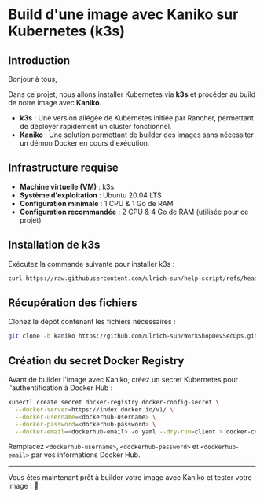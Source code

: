 # Build d'une image avec Kaniko sur Kubernetes (k3s)

## Introduction

Bonjour à tous,

Dans ce projet, nous allons installer Kubernetes via **k3s** et procéder au build de notre image avec **Kaniko**.

- **k3s** : Une version allégée de Kubernetes initiée par Rancher, permettant de déployer rapidement un cluster fonctionnel.
- **Kaniko** : Une solution permettant de builder des images sans nécessiter un démon Docker en cours d'exécution.

## Infrastructure requise

- **Machine virtuelle (VM)** : k3s
- **Système d'exploitation** : Ubuntu 20.04 LTS
- **Configuration minimale** : 1 CPU & 1 Go de RAM
- **Configuration recommandée** : 2 CPU & 4 Go de RAM (utilisée pour ce projet)

## Installation de k3s

Exécutez la commande suivante pour installer k3s :

```sh
curl https://raw.githubusercontent.com/ulrich-sun/help-script/refs/heads/main/k3s.sh | sh -
```

## Récupération des fichiers

Clonez le dépôt contenant les fichiers nécessaires :

```sh
git clone -b kaniko https://github.com/ulrich-sun/WorkShopDevSecOps.git
```

## Création du secret Docker Registry

Avant de builder l'image avec Kaniko, créez un secret Kubernetes pour l'authentification à Docker Hub :

```sh
kubectl create secret docker-registry docker-config-secret \
  --docker-server=https://index.docker.io/v1/ \
  --docker-username=<dockerhub-username> \
  --docker-password=<dockerhub-password> \
  --docker-email=<dockerhub-email> -o yaml --dry-run=client > docker-config-secret.yaml
```

Remplacez `<dockerhub-username>`, `<dockerhub-password>` et `<dockerhub-email>` par vos informations Docker Hub.

---

Vous êtes maintenant prêt à builder votre image avec Kaniko et tester votre image ! 🚀